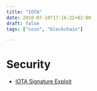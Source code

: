 ```yaml
---
title: "IOTA"
date: 2018-07-10T17:16:22+02:00
draft: false
tags: ["coin", "blockchain"]

---
```


# Security

- [IOTA Signature Exploit](http://blog.lekkertech.net/blog/2018/03/07/iota-signatures/)

